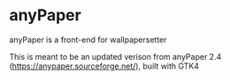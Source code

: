# anyPaper
anyPaper is a front-end for wallpapersetter

This is meant to be an updated verison from anyPaper 2.4 (https://anypaper.sourceforge.net/), built with GTK4
